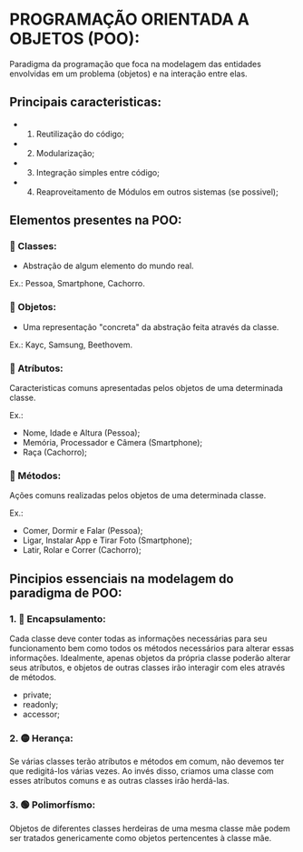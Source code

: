 # PROGRAMAÇÃO ORIENTADA A OBJETOS (POO):

Paradigma da programação que foca na modelagem das entidades envolvidas em um problema (objetos) e na interação entre elas.

## Principais caracteristicas:
- 1. Reutilização do código;
- 2. Modularização;
- 3. Integração simples entre código;
- 4. Reaproveitamento de Módulos em outros sistemas (se possivel);

## Elementos presentes na POO:

### 🔷 Classes:
- Abstração de algum elemento do mundo real.

Ex.: Pessoa, Smartphone, Cachorro.

### 🔷 Objetos:
- Uma representação "concreta" da abstração feita através da classe.

Ex.: Kayc, Samsung, Beethovem.

### 🔶 Atríbutos:
Caracteristicas comuns apresentadas pelos objetos de uma determinada classe.

Ex.: 
- Nome, Idade e Altura (Pessoa);
- Memória, Processador e Câmera (Smartphone);
- Raça (Cachorro);

### 🔶 Métodos:
Ações comuns realizadas pelos objetos de uma determinada classe.

Ex.: 
- Comer, Dormir e Falar (Pessoa);
- Ligar, Instalar App e Tirar Foto (Smartphone);
- Latir, Rolar e Correr (Cachorro);

## Pincipios essenciais na modelagem do paradigma de POO:
### 1. 🔴 Encapsulamento:
Cada classe deve conter todas as informações necessárias para seu funcionamento bem como todos os métodos necessários para alterar essas informações. Idealmente, apenas objetos da própria classe poderão alterar seus atríbutos, e objetos de outras classes irão interagir com eles através de métodos.
- private;
- readonly;
- accessor;

### 2. 🟡 Herança:
Se várias classes terão atríbutos e métodos em comum, não devemos ter que redigitá-los várias vezes. Ao invés disso, criamos uma classe com esses atríbutos comuns e as outras classes irão herdá-las.

### 3. 🟢 Polimorfísmo:
Objetos de diferentes classes herdeiras de uma mesma classe mãe podem ser tratados genericamente como objetos pertencentes à classe mãe.